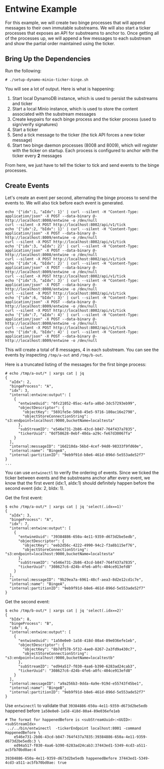 # Entwine Example

For this example, we will create two binge processes that will append messages to their own immutable substreams.  We
will also start a ticker processes that exposes an API for substreams to anchor to.  Once getting all of the processes
up, we will append a few messages to each substream and show the partial order maintained using the ticker.

## Bring Up the Dependencies

Run the following:

```
# ./setup-dynamo-minio-ticker-binge.sh
```

You will see a lot of output.  Here is what is happening:

1. Start local DynamoDB instance, which is used to persist the substreams and ticker
2. Start a local Minio instance, which is used to store the content associated with the substream messages
3. Create keypairs for each binge process and the ticker process (used to sign/verify signatures)
3. Start a ticker
4. Send a tick message to the ticker (the tick API forces a new ticker message)
5. Start two binge daemon processes (8008 and 8009), which will register with the ticker on startup.  Each process is
 configured to anchor with the ticker every **2** messages

From here, we just have to tell the ticker to tick and send events to the binge processes.

## Create Events

Let's create an event per second, alternating the binge process to send the events to.  We will also tick before each
event is generated.

```
echo '{"idx":1, "aIdx": 1}' | curl --silent -H "Content-Type: application/json" -X POST --data-binary @- http://localhost:8008/entwine -o /dev/null
curl --silent -X POST http://localhost:8002/api/v1/tick
echo '{"idx":2, "bIdx": 1}' | curl --silent -H "Content-Type: application/json" -X POST --data-binary @- http://localhost:8009/entwine -o /dev/null
curl --silent -X POST http://localhost:8002/api/v1/tick
echo '{"idx":3, "aIdx": 2}' | curl --silent -H "Content-Type: application/json" -X POST --data-binary @- http://localhost:8008/entwine -o /dev/null
curl --silent -X POST http://localhost:8002/api/v1/tick
echo '{"idx":4, "bIdx": 2}' | curl --silent -H "Content-Type: application/json" -X POST --data-binary @- http://localhost:8009/entwine -o /dev/null
curl --silent -X POST http://localhost:8002/api/v1/tick
echo '{"idx":5, "aIdx": 3}' | curl --silent -H "Content-Type: application/json" -X POST --data-binary @- http://localhost:8008/entwine -o /dev/null
curl --silent -X POST http://localhost:8002/api/v1/tick
echo '{"idx":6, "bIdx": 3}' | curl --silent -H "Content-Type: application/json" -X POST --data-binary @- http://localhost:8009/entwine -o /dev/null
curl --silent -X POST http://localhost:8002/api/v1/tick
echo '{"idx":7, "aIdx": 4}' | curl --silent -H "Content-Type: application/json" -X POST --data-binary @- http://localhost:8008/entwine -o /dev/null
curl --silent -X POST http://localhost:8002/api/v1/tick
echo '{"idx":8, "bIdx": 4}' | curl --silent -H "Content-Type: application/json" -X POST --data-binary @- http://localhost:8009/entwine -o /dev/null
```

This will create a total of 8 messages, 4 in each substream.  You can see the events by inspecting `/tmp/a-out` and `/tmp/b-out`.

Here is a truncated listing of the messages for the first binge process:
```
# echo /tmp/a-out/* | xargs cat | jq
{
  "aIdx": 2,
  "bingeProcess": "A",
  "idx": 3,
  "internal:entwine:output": [
    {
      "entwineUuid": "0fc21052-05ac-4afa-a8bd-3dc57293eb99",
      "objectDescriptor": {
        "objectKey": "5691fe5e-50b8-45e5-9716-180ac16e2798",
        "objectStoreConnectionString": "s3:endpoint=localhost:9000,bucketName=localtesta"
      },
      "subStreamID": "e546e731-2b86-43cd-b847-764f437a7835",
      "tickerUuid": "0df58628-0ebf-40da-a29c-fe67d30067fa"
    }
  ],
  "internal:messageID": "16d210da-56bd-4cef-94d0-98333f9fd60e",
  "internal:name": "BingeA",
  "internal:partitionID": "9eb9f91d-b8e6-461d-896d-5e553ade52f7"
}
...
```
You can use `entwinectl` to verify the ordering of events.  Since we ticked the ticker between events and the substreams
anchor after every event, we know that the first event (idx:1, aIdx:1) should definitely happen before the second event
(idx: 2, bIdx: 1).

Get the first event:
```
$ echo /tmp/a-out/* | xargs cat | jq 'select(.idx==1)'
{
  "aIdx": 3,
  "bingeProcess": "A",
  "idx": 7,
  "internal:entwine:output": [
    {
      "entwineUuid": "39384886-650a-4e11-9359-d673d2be5edb",
      "objectDescriptor": {
        "objectKey": "eeb2d56c-4222-4990-94c2-f3a8b115ef76",
        "objectStoreConnectionString": "s3:endpoint=localhost:9000,bucketName=localtesta"
      },
      "subStreamID": "e546e731-2b86-43cd-b847-764f437a7835",
      "tickerUuid": "308627c6-d24b-4fe6-a0fc-404ce913efd8"
    }
  ],
  "internal:messageID": "9b29ea7a-6961-48cf-aea3-8d2e12cd1c7e",
  "internal:name": "BingeA",
  "internal:partitionID": "9eb9f91d-b8e6-461d-896d-5e553ade52f7"
}
``` 

Get the second event:

```
$ echo /tmp/b-out/* | xargs cat | jq 'select(.idx==2)'
{
  "bIdx": 8,
  "bingeProcess": "B",
  "idx": 4,
  "internal:entwine:output": [
    {
      "entwineUuid": "1a50e0e0-1a58-418d-80a4-89e036efe1eb",
      "objectDescriptor": {
        "objectKey": "8b7df578-5f32-4ae0-8267-2a3fd9a430c7",
        "objectStoreConnectionString": "s3:endpoint=localhost:9000,bucketName=localtestb"
      },
      "subStreamID": "ed94a517-f030-4aa6-b390-6283ad24cab3",
      "tickerUuid": "308627c6-d24b-4fe6-a0fc-404ce913efd8"
    }
  ],
  "internal:messageID": "a9a256b3-0dda-4a9e-919d-e55743f45be1",
  "internal:name": "BingeB",
  "internal:partitionID": "9eb9f91d-b8e6-461d-896d-5e553ade52f7"
}
```

Use `entwinectl` to validate that `39384886-650a-4e11-9359-d673d2be5edb` happened before `1a50e0e0-1a58-418d-80a4-89e036efe1eb`

```
# The format for happenedBefore is <subStreamUuid>:<UUID>:<subStreamIdx>
 ../../bin/entwinectl  -tickerEndpoint localhost:8001 -command HappenedBefore \
    e546e731-2b86-43cd-b847-764f437a7835:39384886-650a-4e11-9359-d673d2be5edb:3 \
    ed94a517-f030-4aa6-b390-6283ad24cab3:37443ed1-5349-4cd3-a511-ac5fb70bd0ae:4

39384886-650a-4e11-9359-d673d2be5edb happenedBefore 37443ed1-5349-4cd3-a511-ac5fb70bd0ae: true
```
